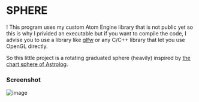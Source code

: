 # SPHERE
! This program uses my custom Atom Engine library that is not public
yet so this is why I privided an executable but if you want to compile the code,
I advise you to use a library like [glfw](https://www.glfw.org/) or any C/C++ library that let you use OpenGL
directly.

So this little project is a rotating graduated sphere (heavily) inspired by [the chart sphere of Astrolog](https://www.astrolog.org/astrolog/ast3d.htm).
### Screenshot
![image](https://github.com/user-attachments/assets/f4bc8676-a96e-45cc-b209-2e3583702814)
